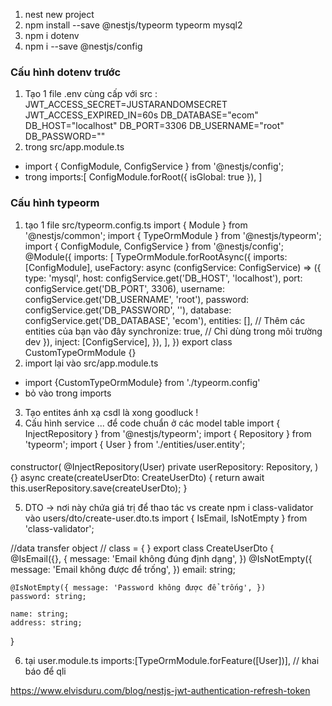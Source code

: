 1. nest new project
2. npm install --save @nestjs/typeorm typeorm mysql2
3. npm i dotenv
4. npm i --save @nestjs/config 

### Cấu hình dotenv trước
1. Tạo 1 file .env cùng cấp với src :
JWT_ACCESS_SECRET=JUSTARANDOMSECRET
JWT_ACCESS_EXPIRED_IN=60s
DB_DATABASE="ecom"
DB_HOST="localhost"
DB_PORT=3306
DB_USERNAME="root"
DB_PASSWORD=""
2. trong src/app.module.ts
* import { ConfigModule, ConfigService } from '@nestjs/config';
* trong imports:[
  ConfigModule.forRoot({
      isGlobal: true
    }),
]

### Cấu hình typeorm 
1. tạo 1 file src/typeorm.config.ts
import { Module } from '@nestjs/common';
import { TypeOrmModule } from '@nestjs/typeorm';
import { ConfigModule, ConfigService } from '@nestjs/config';
@Module({
  imports: [
    TypeOrmModule.forRootAsync({
        imports: [ConfigModule],
        useFactory: async (configService: ConfigService) => ({
          type: 'mysql',
          host: configService.get<string>('DB_HOST', 'localhost'),
          port: configService.get<number>('DB_PORT', 3306),
          username: configService.get<string>('DB_USERNAME', 'root'),
          password: configService.get<string>('DB_PASSWORD', ''),
          database: configService.get<string>('DB_DATABASE', 'ecom'),
          entities: [], // Thêm các entities của bạn vào đây
          synchronize: true, // Chỉ dùng trong môi trường dev
        }),
        inject: [ConfigService],
      }),
  ],
})
export class CustomTypeOrmModule {}
2. import lại vào src/app.module.ts
* import {CustomTypeOrmModule} from './typeorm.config'
* bỏ vào trong imports
3. Tạo entites ánh xạ csdl là xong goodluck !
4. Cấu hình service ... để code chuẩn ở các model table
import { InjectRepository } from '@nestjs/typeorm';
import { Repository } from 'typeorm';
import { User } from './entities/user.entity';
#### 
constructor(
    @InjectRepository(User)
    private userRepository: Repository<User>,
  ) {}
async create(createUserDto: CreateUserDto) {
    return await this.userRepository.save(createUserDto);
  }

5. DTO -> nơi này chứa giá trị để thao tác vs create
npm i class-validator
vào users/dto/create-user.dto.ts
import { IsEmail, IsNotEmpty } from 'class-validator';

//data transfer object // class = { }
export class CreateUserDto {
    @IsEmail({}, { message: 'Email không đúng định dạng', })
    @IsNotEmpty({ message: 'Email không được để trống', })
    email: string;

    @IsNotEmpty({ message: 'Password không được để trống', })
    password: string;

    name: string;
    address: string;
}

6. tại user.module.ts
 imports:[TypeOrmModule.forFeature([User])], // khai báo để qli


 https://www.elvisduru.com/blog/nestjs-jwt-authentication-refresh-token